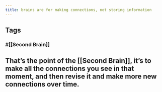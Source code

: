 ```yaml
---
title: brains are for making connections, not storing information
---
```


## Tags
### #[[Second Brain]]
## That’s the point of the [[Second Brain]], it’s to make all the connections you see in that moment, and then revise it and make more new connections over time.
